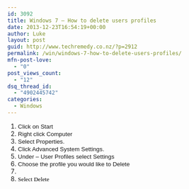 ```yaml
---
id: 3092
title: Windows 7 – How to delete users profiles
date: 2013-12-23T16:54:19+00:00
author: Luke
layout: post
guid: http://www.techremedy.co.nz/?p=2912
permalink: /win/windows-7-how-to-delete-users-profiles/
mfn-post-love:
  - "0"
post_views_count:
  - "12"
dsq_thread_id:
  - "4902445742"
categories:
  - Windows
---
```

  1. <span style="font-family:Arial;font-size:10pt">Click on Start<br /> </span>
  2. <span style="font-family:Arial;font-size:10pt">Right click Computer<br /> </span>
  3. <span style="font-family:Arial;font-size:10pt">Select Properties.<br /> </span>
  4. <span style="font-family:Arial;font-size:10pt">Click Advanced System Settings.<br /> </span>
  5. <span style="font-family:Arial;font-size:10pt">Under – User Profiles select Settings<br /> </span>
  6. <span style="font-family:Arial;font-size:10pt">Choose the profile you would like to Delete<br /> </span>
  7. <span style="font-family:Arial;font-size:10pt"><br /> </span>
  8. <span style="color:black;font-family:Tahoma;font-size:10pt">Select Delete</span>